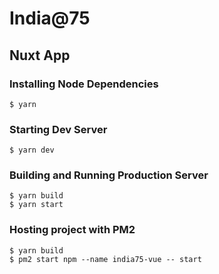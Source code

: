 # India@75

## Nuxt App
### Installing Node Dependencies
```
$ yarn
```

### Starting Dev Server
```
$ yarn dev
```

### Building and Running Production Server
```
$ yarn build
$ yarn start
```

### Hosting project with PM2
```
$ yarn build
$ pm2 start npm --name india75-vue -- start
```
